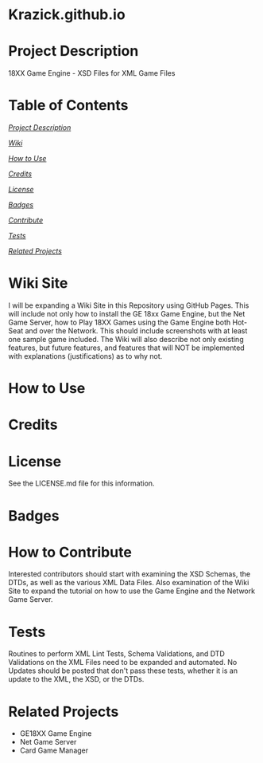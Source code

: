 # Krazick.github.io

# Project Description
<a name="Description"></a>
18XX Game Engine - XSD Files for XML Game Files

# Table of Contents
*[Project Description](#project-description)*

*[Wiki](#wiki-site)*

*[How to Use](#how-to-use)*

*[Credits](#credits)*

*[License](#license)*

*[Badges](#badges)*

*[Contribute](#how-to-contribute)*

*[Tests](#tests)*

*[Related Projects](#related-projects)*

# Wiki Site
<a name="Wiki"></a>
I will be expanding a Wiki Site in this Repository using GitHub Pages. This will include not only how to install the GE 18xx Game Engine, but the Net Game Server, how to Play 18XX Games using the Game Engine both Hot-Seat and over the Network. This should include screenshots with at least one sample game included. The Wiki will also describe not only existing features, but future features, and features that will NOT be implemented with explanations (justifications) as to why not.

# How to Use
<a name="Use"></a>

# Credits
<a name="Credits"></a>

# License
<a name="License"></a>
See the LICENSE.md file for this information.

# Badges
<a name="Badges"></a>

# How to Contribute
<a name="Contribute"></a>

Interested contributors should start with examining the XSD Schemas, the DTDs, as well as the various XML Data Files.
Also examination of the Wiki Site to expand the tutorial on how to use the Game Engine and the Network Game Server.

# Tests
<a name="Tests"></a>
Routines to perform XML Lint Tests, Schema Validations, and DTD Validations on the XML Files need to be expanded and automated.
No Updates should be posted that don't pass these tests, whether it is an update to the XML, the XSD, or the DTDs.

# Related Projects
<a name="Related"></a>

* GE18XX Game Engine
* Net Game Server
* Card Game Manager
